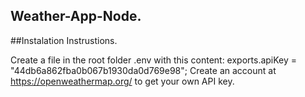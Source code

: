 ## Weather-App-Node.

##Instalation Instrustions.

Create a file in the root folder .env with this content:
exports.apiKey = "44db6a862fba0b067b1930da0d769e98";
Create an account at https://openweathermap.org/ to get your own API key.
